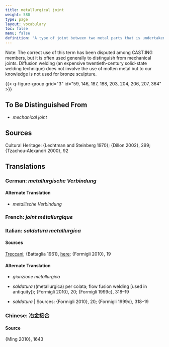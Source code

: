 ```yaml
---
title: metallurgical joint
weight: 580
type: page
layout: vocabulary
toc: false
menu: false
definition: "A type of joint between two metal parts that is undertaken using molten metal. Examples of metallurgical joints include those made using %%welding%%, %%brazing%%, %%soldering%%, and interlock casting."
---
```


<div class="backmatter">
Note: The correct use of this term has been disputed among CAST:ING members, but it is often used generally to distinguish from mechanical joints. Diffusion welding (an expensive twentieth-century solid-state welding technique) does not involve the use of molten metal but to our knowledge is not used for bronze sculpture.
</div>

{{< q-figure-group grid="3" id="59, 146, 187, 188, 203, 204, 206, 207, 364" >}}

## To Be Distinguished From

- *mechanical joint*

## Sources

Cultural Heritage: {Lechtman and Steinberg 1970}; {Dillon 2002}, 299; {Tzachou-Alexandri 2000}, 92

## Translations

<div class="accordion">

### **German**: *metallurgische Verbindung*

#### Alternate Translation

- *metallische Verbindung*

### **French**: *joint métallurgique*

### **Italian**: *saldatura metallurgica*

#### Sources

[Treccani](https://www.treccani.it/vocabolario/saldatura/); {Battaglia 1961}, [here](http://www.gdli.it/pdf_viewer/Scripts/pdf.js/web/viewer.asp?file=/PDF/GDLI17/GDLI_17_ocr_395.pdf&parola=saldatura); {Formigli 2010}, 19

#### Alternate Translation

- *giunzione metallurgica*

- *saldatura* ((metallurgica) per colata; flow fusion welding [used in antiquity]); {Formigli 2010}, 20; {Formigli 1999c}, 318–19

- *saldatura* | Sources: {Formigli 2010}, 20; {Formigli 1999c}, 318–19

### **Chinese**: 冶金接合

#### Source

{Ming 2010}, 1643  

</div>
